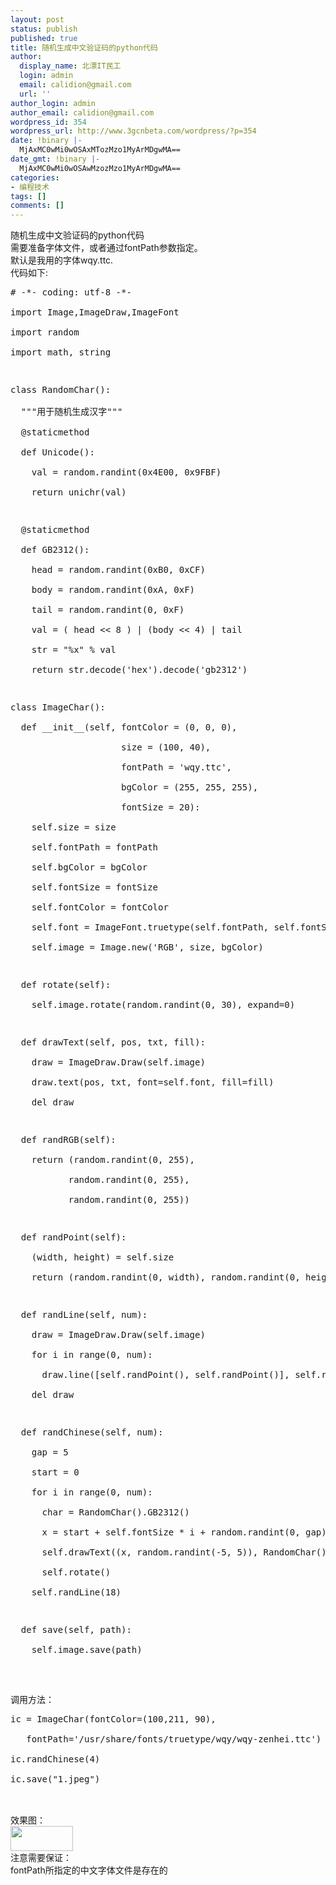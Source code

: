 ```yaml
---
layout: post
status: publish
published: true
title: 随机生成中文验证码的python代码
author:
  display_name: 北漂IT民工
  login: admin
  email: calidion@gmail.com
  url: ''
author_login: admin
author_email: calidion@gmail.com
wordpress_id: 354
wordpress_url: http://www.3gcnbeta.com/wordpress/?p=354
date: !binary |-
  MjAxMC0wMi0wOSAxMTozMzo1MyArMDgwMA==
date_gmt: !binary |-
  MjAxMC0wMi0wOSAwMzozMzo1MyArMDgwMA==
categories:
- 编程技术
tags: []
comments: []
---
```

<p>随机生成中文验证码的python代码<br />
需要准备字体文件，或者通过fontPath参数指定。<br />
默认是我用的字体wqy.ttc.<br />
代码如下:</p>
<pre name="code" class="py">
# -*- coding: utf-8 -*-<br />
import Image,ImageDraw,ImageFont<br />
import random<br />
import math, string</p>
<p>class RandomChar():<br />
  """用于随机生成汉字"""<br />
  @staticmethod<br />
  def Unicode():<br />
    val = random.randint(0x4E00, 0x9FBF)<br />
    return unichr(val)</p>
<p>  @staticmethod<br />
  def GB2312():<br />
    head = random.randint(0xB0, 0xCF)<br />
    body = random.randint(0xA, 0xF)<br />
    tail = random.randint(0, 0xF)<br />
    val = ( head << 8 ) | (body << 4) | tail<br />
    str = "%x" % val<br />
    return str.decode('hex').decode('gb2312')</p>
<p>class ImageChar():<br />
  def __init__(self, fontColor = (0, 0, 0),<br />
                     size = (100, 40),<br />
                     fontPath = 'wqy.ttc',<br />
                     bgColor = (255, 255, 255),<br />
                     fontSize = 20):<br />
    self.size = size<br />
    self.fontPath = fontPath<br />
    self.bgColor = bgColor<br />
    self.fontSize = fontSize<br />
    self.fontColor = fontColor<br />
    self.font = ImageFont.truetype(self.fontPath, self.fontSize)<br />
    self.image = Image.new('RGB', size, bgColor)</p>
<p>  def rotate(self):<br />
    self.image.rotate(random.randint(0, 30), expand=0)</p>
<p>  def drawText(self, pos, txt, fill):<br />
    draw = ImageDraw.Draw(self.image)<br />
    draw.text(pos, txt, font=self.font, fill=fill)<br />
    del draw</p>
<p>  def randRGB(self):<br />
    return (random.randint(0, 255),<br />
           random.randint(0, 255),<br />
           random.randint(0, 255))</p>
<p>  def randPoint(self):<br />
    (width, height) = self.size<br />
    return (random.randint(0, width), random.randint(0, height))</p>
<p>  def randLine(self, num):<br />
    draw = ImageDraw.Draw(self.image)<br />
    for i in range(0, num):<br />
      draw.line([self.randPoint(), self.randPoint()], self.randRGB())<br />
    del draw</p>
<p>  def randChinese(self, num):<br />
    gap = 5<br />
    start = 0<br />
    for i in range(0, num):<br />
      char = RandomChar().GB2312()<br />
      x = start + self.fontSize * i + random.randint(0, gap) + gap * i<br />
      self.drawText((x, random.randint(-5, 5)), RandomChar().GB2312(), self.randRGB())<br />
      self.rotate()<br />
    self.randLine(18)</p>
<p>  def save(self, path):<br />
    self.image.save(path)<br />
</pre><br />
调用方法：</p>
<pre class="py">
ic = ImageChar(fontColor=(100,211, 90),<br />
   fontPath='/usr/share/fonts/truetype/wqy/wqy-zenhei.ttc')<br />
ic.randChinese(4)<br />
ic.save("1.jpeg")<br />
</pre><br />
效果图：<br />
<a href="http://www.3gcnbeta.com/wordpress/wp-content/uploads/2010/02/11.jpeg"><img class="aligncenter size-full wp-image-358" title="1" src="http://www.3gcnbeta.com/wordpress/wp-content/uploads/2010/02/11.jpeg" alt="" width="100" height="40" /></a><br />
注意需要保证：<br />
fontPath所指定的中文字体文件是存在的</p>
